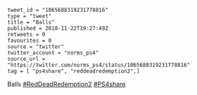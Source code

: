 ```
tweet_id = "1065688319231778816"
type = "tweet"
title = "Balls"
published = 2018-11-22T19:27:49Z
retweets = 0
favourites = 0
source = "twitter"
twitter_account = "norms_ps4"
source_url = "https://twitter.com/norms_ps4/status/1065688319231778816"
tag = [ "ps4share", "reddeadredemption2",]
```

Balls [#RedDeadRedemption2](/tags/reddeadredemption2/) [#PS4share](/tags/ps4share/)

<p class='image'><img src='http://mnf.m17s.net/2018/11/22/DsoV4H2WoAIJIiv.jpg' alt=''></p>

